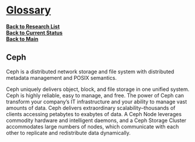 # **[Glossary](https://docs.ceph.com/en/reef/glossary/#term-Ceph)**

**[Back to Research List](../../../../research_list.md)**\
**[Back to Current Status](../../../../../a_status/detailed_status.md)**\
**[Back to Main](../../../../../README.md)**

## Ceph

Ceph is a distributed network storage and file system with distributed metadata management and POSIX semantics.

Ceph uniquely delivers object, block, and file storage in one unified system. Ceph is highly reliable, easy to manage, and free. The power of Ceph can transform your company’s IT infrastructure and your ability to manage vast amounts of data. Ceph delivers extraordinary scalability–thousands of clients accessing petabytes to exabytes of data. A Ceph Node leverages commodity hardware and intelligent daemons, and a Ceph Storage Cluster accommodates large numbers of nodes, which communicate with each other to replicate and redistribute data dynamically.
